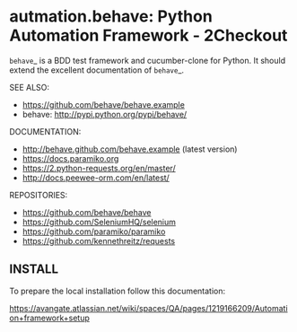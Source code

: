 autmation.behave: Python Automation Framework - 2Checkout
==============================================================================

`behave`_ is a BDD test framework and cucumber-clone for Python.
It should extend the excellent documentation of `behave`_.

SEE ALSO:
  * https://github.com/behave/behave.example
  * behave:  http://pypi.python.org/pypi/behave/

DOCUMENTATION:
  * http://behave.github.com/behave.example (latest version)
  * https://docs.paramiko.org
  * https://2.python-requests.org/en/master/
  * http://docs.peewee-orm.com/en/latest/


REPOSITORIES:
  * https://github.com/behave/behave
  * https://github.com/SeleniumHQ/selenium
  * https://github.com/paramiko/paramiko
  * https://github.com/kennethreitz/requests


INSTALL
------------------------------------------------------------------------------

To prepare the local installation follow this documentation:

https://avangate.atlassian.net/wiki/spaces/QA/pages/1219166209/Automation+framework+setup
